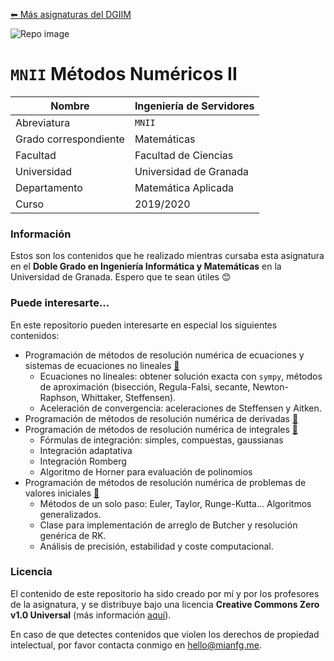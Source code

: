 [⬅ Más asignaturas del DGIIM](https://github.com/mianfg-DGIIM)

![Repo image](https://repository-images.githubusercontent.com/288759229/151d6768-6b4b-4dc2-b3d4-ea54872ca8c9)

# `MNII` Métodos Numéricos II

| Nombre                | Ingeniería de Servidores |
| --------------------- | ------------------------ |
| Abreviatura           | `MNII`                   |
| Grado correspondiente | Matemáticas              |
| Facultad              | Facultad de Ciencias     |
| Universidad           | Universidad de Granada   |
| Departamento          | Matemática Aplicada      |
| Curso                 | 2019/2020                |

### Información

Estos son los contenidos que he realizado mientras cursaba esta asignatura en el **Doble Grado en Ingeniería Informática y Matemáticas** en la Universidad de Granada. Espero que te sean útiles 😊

### Puede interesarte...

En este repositorio pueden interesarte en especial los siguientes contenidos:

* Programación de métodos de resolución numérica de ecuaciones y sistemas de ecuaciones no lineales [🔗](./Prácticas/practica1.ipynb)
  * Ecuaciones no lineales: obtener solución exacta con `sympy`, métodos de aproximación (bisección, Regula-Falsi, secante, Newton-Raphson, Whittaker, Steffensen).
  * Aceleración de convergencia: aceleraciones de Steffensen y Aitken.
* Programación de métodos de resolución numérica de derivadas [🔗](./Prácticas/practica2.ipynb)
* Programación de métodos de resolución numérica de integrales [🔗](./Prácticas/practica2.ipynb)
  * Fórmulas de integración: simples, compuestas, gaussianas
  * Integración adaptativa
  * Integración Romberg
  * Algoritmo de Horner para evaluación de polinomios
* Programación de métodos de resolución numérica de problemas de valores iniciales [🔗](./Prácticas/practica3.ipynb)
  * Métodos de un solo paso: Euler, Taylor, Runge-Kutta... Algoritmos generalizados.
  * Clase para implementación de arreglo de Butcher y resolución genérica de RK.
  * Análisis de precisión, estabilidad y coste computacional.

### Licencia

El contenido de este repositorio ha sido creado por mí y por los profesores de la asignatura, y se distribuye bajo una licencia **Creative Commons Zero v1.0 Universal** (más información [aquí](./LICENSE)).

En caso de que detectes contenidos que violen los derechos de propiedad intelectual, por favor contacta conmigo en [hello@mianfg.me](mailto:hello@mianfg.me).
